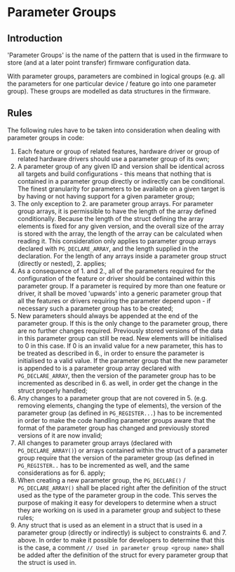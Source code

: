 # Parameter Groups

## Introduction
'Parameter Groups' is the name of the pattern that is used in the firmware to store (and at a later point transfer) firmware configuration data.

With parameter groups, parameters are combined in logical groups (e.g. all the parameters for one particular device / feature go into one parameter group). These groups are modelled as data structures in the firmware.

## Rules

The following rules have to be taken into consideration when dealing with parameter groups in code:

1. Each feature or group of related features, hardware driver or group of related hardware drivers should use a parameter group of its own;
2. A parameter group of any given ID and version shall be identical across all targets and build configurations - this means that nothing that is contained in a parameter group directly or indirectly can be conditional. The finest granularity for parameters to be available on a given target is by having or not having support for a given parameter group;
3. The only exception to 2. are parameter group arrays. For parameter group arrays, it is permissible to have the length of the array defined conditionally. Because the length of the struct defining the array elements is fixed for any given version, and the overall size of the array is stored with the array, the length of the array can be calculated when reading it. This consideration only applies to parameter group arrays declared with `PG_DECLARE_ARRAY`, and the length supplied in the declaration. For the length of any arrays inside a parameter group struct (directly or nested), 2. applies;
4. As a consequence of 1. and 2., all of the parameters required for the configuration of the feature or driver should be contained within this parameter group. If a parameter is required by more than one feature or driver, it shall be moved 'upwards' into a generic parameter group that all the features or drivers requiring the parameter depend upon - if necessary such a parameter group has to be created;
5. New parameters should always be appended at the end of the parameter group. If this is the only change to the parameter group, there are no further changes required. Previously stored versions of the data in this parameter group can still be read. New elements will be initialised to 0 in this case. If 0 is an invalid value for a new parameter, this has to be treated as described in 6., in order to ensure the parameter is initialised to a valid value. If the parameter group that the new parameter is appended to is a parameter group array declared with `PG_DECLARE_ARRAY`, then the version of the parameter group has to be incremented as described in 6. as well, in order get the change in the struct properly handled;
6. Any changes to a parameter group that are not covered in 5. (e.g. removing elements, changing the type of elements), the version of the parameter group (as defined in `PG_REGISTER...`) has to be incremented in order to make the code handling parameter groups aware that the format of the parameter group has changed and previously stored versions of it are now invalid;
7. All changes to parameter group arrays (declared with `PG_DECLARE_ARRAY()`) or arrays contained within the struct of a parameter group require that the version of the parameter group (as defined in `PG_REGISTER..` has to be incremented as well, and the same considerations as for 6. apply;
8. When creating a new parameter group, the `PG_DECLARE()` / `PG_DECLARE_ARRAY()` shall be placed right after the definition of the struct used as the type of the parameter group in the code. This serves the purpose of making it easy for developers to determine when a struct they are working on is used in a parameter group and subject to these rules;
9. Any struct that is used as an element in a struct that is used in a parameter group (directly or indirectly) is subject to constraints 6. and 7. above. In order to make it possible for developers to determine that this is the case, a comment `// Used in parameter group <group name>` shall be added after the definition of the struct for every parameter group that the struct is used in.
